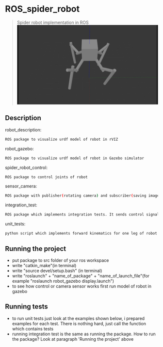 # ROS_spider_robot
> Spider robot implementation in ROS
![](robot_picture.png)


## Description

robot_description:
```sh
ROS package to visualize urdf model of robot in rVIZ
```
robot_gazebo:
```sh
ROS package to visualize urdf model of robot in Gazebo simulator
```

spider_robot_control:
```sh
ROS package to control joints of robot
```

sensor_camera:
```sh
ROS package with publisher(rotating camera) and subscriber(saving images from camera)
```

integration_test:
```sh
ROS package which implements integration tests. It sends control signals to joints and checks if the error between setted and factical positions smaller than 0.01
```

unit_tests:
```sh
python script which implements forward kinematics for one leg of robot and unit tests which were designed to check forward kinematics function
```

## Running the project
* put package to src folder of your ros workspace
* write "catkin_make"(in terminal)
* write "source devel/setup.bash" (in terminal)
* write "roslaunch" + "name_of_package" + "name_of_launch_file"(for example "roslaunch robot_gazebo display.launch")
* to see how control or camera sensor  works first run model of robot in gazebo

## Running tests
* to run unit tests just look at the examples shown below, i prepared examples for each test. There is nothing hard, just call the function which contains tests
* running integration test is the same as running the package. How to run the package? Look at paragraph 'Running the project' above

